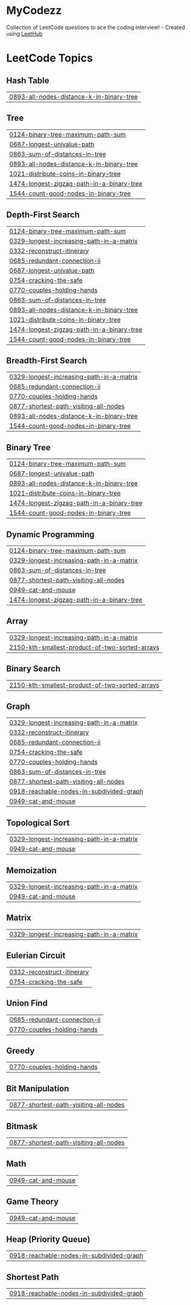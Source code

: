 # MyCodezz
Collection of LeetCode questions to ace the coding interview! - Created using [LeetHub](https://github.com/QasimWani/LeetHub)

<!---LeetCode Topics Start-->
# LeetCode Topics
## Hash Table
|  |
| ------- |
| [0893-all-nodes-distance-k-in-binary-tree](https://github.com/ikshit264/MyCodezz/tree/master/0893-all-nodes-distance-k-in-binary-tree) |
## Tree
|  |
| ------- |
| [0124-binary-tree-maximum-path-sum](https://github.com/ikshit264/MyCodezz/tree/master/0124-binary-tree-maximum-path-sum) |
| [0687-longest-univalue-path](https://github.com/ikshit264/MyCodezz/tree/master/0687-longest-univalue-path) |
| [0863-sum-of-distances-in-tree](https://github.com/ikshit264/MyCodezz/tree/master/0863-sum-of-distances-in-tree) |
| [0893-all-nodes-distance-k-in-binary-tree](https://github.com/ikshit264/MyCodezz/tree/master/0893-all-nodes-distance-k-in-binary-tree) |
| [1021-distribute-coins-in-binary-tree](https://github.com/ikshit264/MyCodezz/tree/master/1021-distribute-coins-in-binary-tree) |
| [1474-longest-zigzag-path-in-a-binary-tree](https://github.com/ikshit264/MyCodezz/tree/master/1474-longest-zigzag-path-in-a-binary-tree) |
| [1544-count-good-nodes-in-binary-tree](https://github.com/ikshit264/MyCodezz/tree/master/1544-count-good-nodes-in-binary-tree) |
## Depth-First Search
|  |
| ------- |
| [0124-binary-tree-maximum-path-sum](https://github.com/ikshit264/MyCodezz/tree/master/0124-binary-tree-maximum-path-sum) |
| [0329-longest-increasing-path-in-a-matrix](https://github.com/ikshit264/MyCodezz/tree/master/0329-longest-increasing-path-in-a-matrix) |
| [0332-reconstruct-itinerary](https://github.com/ikshit264/MyCodezz/tree/master/0332-reconstruct-itinerary) |
| [0685-redundant-connection-ii](https://github.com/ikshit264/MyCodezz/tree/master/0685-redundant-connection-ii) |
| [0687-longest-univalue-path](https://github.com/ikshit264/MyCodezz/tree/master/0687-longest-univalue-path) |
| [0754-cracking-the-safe](https://github.com/ikshit264/MyCodezz/tree/master/0754-cracking-the-safe) |
| [0770-couples-holding-hands](https://github.com/ikshit264/MyCodezz/tree/master/0770-couples-holding-hands) |
| [0863-sum-of-distances-in-tree](https://github.com/ikshit264/MyCodezz/tree/master/0863-sum-of-distances-in-tree) |
| [0893-all-nodes-distance-k-in-binary-tree](https://github.com/ikshit264/MyCodezz/tree/master/0893-all-nodes-distance-k-in-binary-tree) |
| [1021-distribute-coins-in-binary-tree](https://github.com/ikshit264/MyCodezz/tree/master/1021-distribute-coins-in-binary-tree) |
| [1474-longest-zigzag-path-in-a-binary-tree](https://github.com/ikshit264/MyCodezz/tree/master/1474-longest-zigzag-path-in-a-binary-tree) |
| [1544-count-good-nodes-in-binary-tree](https://github.com/ikshit264/MyCodezz/tree/master/1544-count-good-nodes-in-binary-tree) |
## Breadth-First Search
|  |
| ------- |
| [0329-longest-increasing-path-in-a-matrix](https://github.com/ikshit264/MyCodezz/tree/master/0329-longest-increasing-path-in-a-matrix) |
| [0685-redundant-connection-ii](https://github.com/ikshit264/MyCodezz/tree/master/0685-redundant-connection-ii) |
| [0770-couples-holding-hands](https://github.com/ikshit264/MyCodezz/tree/master/0770-couples-holding-hands) |
| [0877-shortest-path-visiting-all-nodes](https://github.com/ikshit264/MyCodezz/tree/master/0877-shortest-path-visiting-all-nodes) |
| [0893-all-nodes-distance-k-in-binary-tree](https://github.com/ikshit264/MyCodezz/tree/master/0893-all-nodes-distance-k-in-binary-tree) |
| [1544-count-good-nodes-in-binary-tree](https://github.com/ikshit264/MyCodezz/tree/master/1544-count-good-nodes-in-binary-tree) |
## Binary Tree
|  |
| ------- |
| [0124-binary-tree-maximum-path-sum](https://github.com/ikshit264/MyCodezz/tree/master/0124-binary-tree-maximum-path-sum) |
| [0687-longest-univalue-path](https://github.com/ikshit264/MyCodezz/tree/master/0687-longest-univalue-path) |
| [0893-all-nodes-distance-k-in-binary-tree](https://github.com/ikshit264/MyCodezz/tree/master/0893-all-nodes-distance-k-in-binary-tree) |
| [1021-distribute-coins-in-binary-tree](https://github.com/ikshit264/MyCodezz/tree/master/1021-distribute-coins-in-binary-tree) |
| [1474-longest-zigzag-path-in-a-binary-tree](https://github.com/ikshit264/MyCodezz/tree/master/1474-longest-zigzag-path-in-a-binary-tree) |
| [1544-count-good-nodes-in-binary-tree](https://github.com/ikshit264/MyCodezz/tree/master/1544-count-good-nodes-in-binary-tree) |
## Dynamic Programming
|  |
| ------- |
| [0124-binary-tree-maximum-path-sum](https://github.com/ikshit264/MyCodezz/tree/master/0124-binary-tree-maximum-path-sum) |
| [0329-longest-increasing-path-in-a-matrix](https://github.com/ikshit264/MyCodezz/tree/master/0329-longest-increasing-path-in-a-matrix) |
| [0863-sum-of-distances-in-tree](https://github.com/ikshit264/MyCodezz/tree/master/0863-sum-of-distances-in-tree) |
| [0877-shortest-path-visiting-all-nodes](https://github.com/ikshit264/MyCodezz/tree/master/0877-shortest-path-visiting-all-nodes) |
| [0949-cat-and-mouse](https://github.com/ikshit264/MyCodezz/tree/master/0949-cat-and-mouse) |
| [1474-longest-zigzag-path-in-a-binary-tree](https://github.com/ikshit264/MyCodezz/tree/master/1474-longest-zigzag-path-in-a-binary-tree) |
## Array
|  |
| ------- |
| [0329-longest-increasing-path-in-a-matrix](https://github.com/ikshit264/MyCodezz/tree/master/0329-longest-increasing-path-in-a-matrix) |
| [2150-kth-smallest-product-of-two-sorted-arrays](https://github.com/ikshit264/MyCodezz/tree/master/2150-kth-smallest-product-of-two-sorted-arrays) |
## Binary Search
|  |
| ------- |
| [2150-kth-smallest-product-of-two-sorted-arrays](https://github.com/ikshit264/MyCodezz/tree/master/2150-kth-smallest-product-of-two-sorted-arrays) |
## Graph
|  |
| ------- |
| [0329-longest-increasing-path-in-a-matrix](https://github.com/ikshit264/MyCodezz/tree/master/0329-longest-increasing-path-in-a-matrix) |
| [0332-reconstruct-itinerary](https://github.com/ikshit264/MyCodezz/tree/master/0332-reconstruct-itinerary) |
| [0685-redundant-connection-ii](https://github.com/ikshit264/MyCodezz/tree/master/0685-redundant-connection-ii) |
| [0754-cracking-the-safe](https://github.com/ikshit264/MyCodezz/tree/master/0754-cracking-the-safe) |
| [0770-couples-holding-hands](https://github.com/ikshit264/MyCodezz/tree/master/0770-couples-holding-hands) |
| [0863-sum-of-distances-in-tree](https://github.com/ikshit264/MyCodezz/tree/master/0863-sum-of-distances-in-tree) |
| [0877-shortest-path-visiting-all-nodes](https://github.com/ikshit264/MyCodezz/tree/master/0877-shortest-path-visiting-all-nodes) |
| [0918-reachable-nodes-in-subdivided-graph](https://github.com/ikshit264/MyCodezz/tree/master/0918-reachable-nodes-in-subdivided-graph) |
| [0949-cat-and-mouse](https://github.com/ikshit264/MyCodezz/tree/master/0949-cat-and-mouse) |
## Topological Sort
|  |
| ------- |
| [0329-longest-increasing-path-in-a-matrix](https://github.com/ikshit264/MyCodezz/tree/master/0329-longest-increasing-path-in-a-matrix) |
| [0949-cat-and-mouse](https://github.com/ikshit264/MyCodezz/tree/master/0949-cat-and-mouse) |
## Memoization
|  |
| ------- |
| [0329-longest-increasing-path-in-a-matrix](https://github.com/ikshit264/MyCodezz/tree/master/0329-longest-increasing-path-in-a-matrix) |
| [0949-cat-and-mouse](https://github.com/ikshit264/MyCodezz/tree/master/0949-cat-and-mouse) |
## Matrix
|  |
| ------- |
| [0329-longest-increasing-path-in-a-matrix](https://github.com/ikshit264/MyCodezz/tree/master/0329-longest-increasing-path-in-a-matrix) |
## Eulerian Circuit
|  |
| ------- |
| [0332-reconstruct-itinerary](https://github.com/ikshit264/MyCodezz/tree/master/0332-reconstruct-itinerary) |
| [0754-cracking-the-safe](https://github.com/ikshit264/MyCodezz/tree/master/0754-cracking-the-safe) |
## Union Find
|  |
| ------- |
| [0685-redundant-connection-ii](https://github.com/ikshit264/MyCodezz/tree/master/0685-redundant-connection-ii) |
| [0770-couples-holding-hands](https://github.com/ikshit264/MyCodezz/tree/master/0770-couples-holding-hands) |
## Greedy
|  |
| ------- |
| [0770-couples-holding-hands](https://github.com/ikshit264/MyCodezz/tree/master/0770-couples-holding-hands) |
## Bit Manipulation
|  |
| ------- |
| [0877-shortest-path-visiting-all-nodes](https://github.com/ikshit264/MyCodezz/tree/master/0877-shortest-path-visiting-all-nodes) |
## Bitmask
|  |
| ------- |
| [0877-shortest-path-visiting-all-nodes](https://github.com/ikshit264/MyCodezz/tree/master/0877-shortest-path-visiting-all-nodes) |
## Math
|  |
| ------- |
| [0949-cat-and-mouse](https://github.com/ikshit264/MyCodezz/tree/master/0949-cat-and-mouse) |
## Game Theory
|  |
| ------- |
| [0949-cat-and-mouse](https://github.com/ikshit264/MyCodezz/tree/master/0949-cat-and-mouse) |
## Heap (Priority Queue)
|  |
| ------- |
| [0918-reachable-nodes-in-subdivided-graph](https://github.com/ikshit264/MyCodezz/tree/master/0918-reachable-nodes-in-subdivided-graph) |
## Shortest Path
|  |
| ------- |
| [0918-reachable-nodes-in-subdivided-graph](https://github.com/ikshit264/MyCodezz/tree/master/0918-reachable-nodes-in-subdivided-graph) |
<!---LeetCode Topics End-->